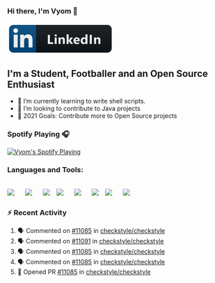 ### Hi there, I'm Vyom 👋

<a href="https://www.linkedin.com/in/vyom-yadav-66a97918b/">
    <img src="https://github.com/MikeCodesDotNET/ColoredBadges/blob/master/svg/social/linkedin.svg" alt="gitter" style="vertical-align:top; margin:6px 4px">
</a>  

## I'm a Student, Footballer and an Open Source Enthusiast

- 🌱 I’m currently learning to write shell scripts.
- 👯 I’m looking to contribute to Java projects
- 🥅 2021 Goals: Contribute more to Open Source projects

### Spotify Playing 🎧

[<img src="https://novatorem-git-master-vyom-yadav.vercel.app/api/spotify" alt="Vyom's Spotify Playing" width="350" />](https://open.spotify.com/user/312oauov5ttlvf6hg6yygyiz3m4m)


### Languages and Tools:

<img src="https://qph.fs.quoracdn.net/main-qimg-48b7a3d8958565e7aa3ad4dbf2312770.webp" height="30"> &nbsp; &nbsp;  <img src="https://www.techbaz.org/Course/img/c-logo.png" height="30"> &nbsp; &nbsp;  <img src="https://image.flaticon.com/icons/png/512/25/25231.png" height="30"> &nbsp; <img src="https://resources.jetbrains.com/storage/products/intellij-idea/img/meta/intellij-idea_logo_300x300.png" height="30"> &nbsp; &nbsp; <img src="https://www.tinkercad.com/favicon.ico" height="30"> &nbsp; &nbsp;  <img src="https://upload.wikimedia.org/wikipedia/commons/thumb/e/e0/Git-logo.svg/1280px-Git-logo.svg.png" height="25">&nbsp; &nbsp;<img src="https://upload.wikimedia.org/wikipedia/commons/thumb/c/c3/Python-logo-notext.svg/1200px-Python-logo-notext.svg.png" height="25"> &nbsp; &nbsp; <img src="https://www.djangoproject.com/m/img/logos/django-logo-negative.png" height="25">
---

### :zap: Recent Activity

<!--START_SECTION:activity-->
1. 🗣 Commented on [#11085](https://github.com/checkstyle/checkstyle/issues/11085) in [checkstyle/checkstyle](https://github.com/checkstyle/checkstyle)
2. 🗣 Commented on [#11091](https://github.com/checkstyle/checkstyle/issues/11091) in [checkstyle/checkstyle](https://github.com/checkstyle/checkstyle)
3. 🗣 Commented on [#11085](https://github.com/checkstyle/checkstyle/issues/11085) in [checkstyle/checkstyle](https://github.com/checkstyle/checkstyle)
4. 🗣 Commented on [#11085](https://github.com/checkstyle/checkstyle/issues/11085) in [checkstyle/checkstyle](https://github.com/checkstyle/checkstyle)
5. 💪 Opened PR [#11085](https://github.com/checkstyle/checkstyle/pull/11085) in [checkstyle/checkstyle](https://github.com/checkstyle/checkstyle)
<!--END_SECTION:activity-->





